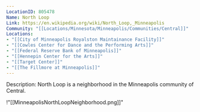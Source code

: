 ```yaml
---
LocationID: 805478
Name: North Loop
Link: https://en.wikipedia.org/wiki/North_Loop,_Minneapolis 
Community: "[[Locations/Minnesota/Minneapolis/Communities/Central]]"
Locations: 
- "[[City of Minneapolis Royalston Maintainance Facility]]"
- "[[Cowles Center for Dance and the Performing Arts]]"
- "[[Federal Reserve Bank of Minneapolis]]"
- "[[Hennepin Center for the Arts]]"
- "[[Target Center]]"
- "[[The Fillmore at Minneapolis]]"
---
```


Description:
North Loop is a neighborhood in the Minneapolis community of Central.

!"[[MinneapolisNorthLoopNeighborhood.png]]"